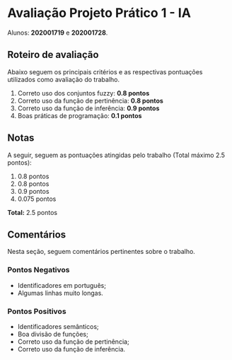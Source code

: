 # Avaliação Projeto Prático 1 - IA
Alunos: **202001719** e **202001728**.

## Roteiro de avaliação

Abaixo seguem os principais critérios e as respectivas pontuações utilizados como avaliação do trabalho.

1. Correto uso dos conjuntos fuzzy: **0.8 pontos**
2. Correto uso da função de pertinência: **0.8 pontos**
3. Correto uso da função de inferência: **0.9 pontos**
4. Boas práticas de programação: **0.1 pontos**

## Notas

A seguir, seguem as pontuações atingidas pelo trabalho (Total máximo 2.5 pontos):

1. 0.8 pontos
2. 0.8 pontos
3. 0.9 pontos
4. 0.075 pontos

**Total:** 2.5 pontos

## Comentários

Nesta seção, seguem comentários pertinentes sobre o trabalho.

### Pontos Negativos
- Identificadores em português;
- Algumas linhas muito longas.

### Pontos Positivos
- Identificadores semânticos;
- Boa divisão de funções;
- Correto uso da função de pertinência;
- Correto uso da função de inferência.